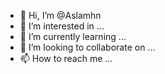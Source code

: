 - 👋 Hi, I’m @Aslamhn
- 👀 I’m interested in ...
- 🌱 I’m currently learning ...
- 💞️ I’m looking to collaborate on ...
- 📫 How to reach me ...

<!---
Aslamhn/Aslamhn is a ✨ special ✨ repository because its `README.md` (this file) appears on your GitHub profile.
You can click the Preview link to take a look at your changes.
--->
